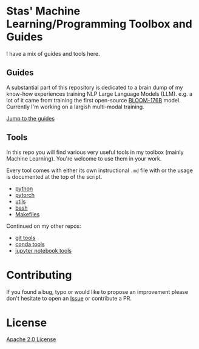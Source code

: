 # Stas' Machine Learning/Programming Toolbox and Guides

I have a mix of guides and tools here.

## Guides

A substantial part of this repository is dedicated to a brain dump of my know-how experiences training NLP Large Language Models (LLM). e.g. a lot of it came from training the first open-source [BLOOM-176B](https://huggingface.co/bigscience/bloom) model. Currently I'm working on a largish multi-modal training.

[Jump to the guides](./pytorch#guides-to-training-models)

## Tools

In this repo you will find various very useful tools in my toolbox (mainly Machine Learning). You're welcome to use them in your work.

Every tool comes with either its own instructional `.md` file with or the usage is documented at the top of the script.

- [python](./python)
- [pytorch](./pytorch)
- [utils](./utils)
- [bash](./bash)
- [Makefiles](./make)

Continued on my other repos:

- [git tools](https://github.com/stas00/git-tools)
- [conda tools](https://github.com/stas00/conda-tools)
- [jupyter notebook tools](https://github.com/stas00/jupyter-notebook-tools)

# Contributing

If you found a bug, typo or would like to propose an improvement please don't hesitate to open an [Issue](/Issue) or contribute a PR.

# License

[Apache 2.0 License](./LICENSE)

